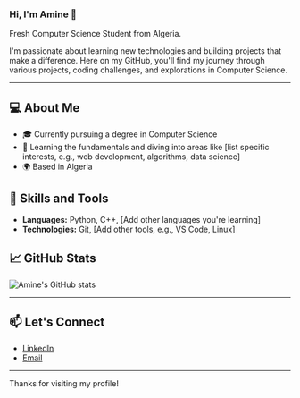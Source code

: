 ### Hi, I'm Amine 👋
Fresh Computer Science Student from Algeria.

I'm passionate about learning new technologies and building projects that make a difference. Here on my GitHub, you'll find my journey through various projects, coding challenges, and explorations in Computer Science.

---

## 💻 About Me

- 🎓 Currently pursuing a degree in Computer Science
- 🌱 Learning the fundamentals and diving into areas like [list specific interests, e.g., web development, algorithms, data science]
- 🌍 Based in Algeria

## 🌟 Skills and Tools

- **Languages:** Python, C++, [Add other languages you're learning]
- **Technologies:** Git, [Add other tools, e.g., VS Code, Linux]

## 📈 GitHub Stats

![Amine's GitHub stats](https://github-readme-stats.vercel.app/api?username=yourusername&show_icons=true&theme=radical)

---

## 📫 Let's Connect

- [LinkedIn](https://www.linkedin.com/in/mohamed-amine-bekoul)
- [Email](nm_bekoul@esi.dz)

---

Thanks for visiting my profile!
